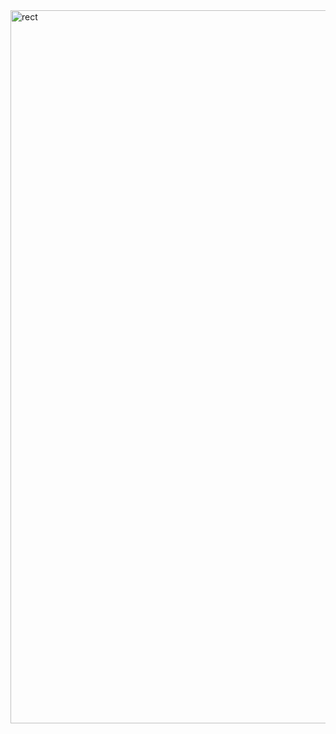 <img width="1141" alt="rect" src="https://user-images.githubusercontent.com/129405023/229472536-d9a72f7f-ecd7-4d0e-9a05-c3422473b613.png">

